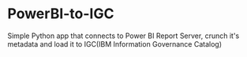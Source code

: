# PowerBI-to-IGC
Simple Python app that connects to Power BI Report Server, crunch it's metadata and load it to IGC(IBM Information Governance Catalog)

